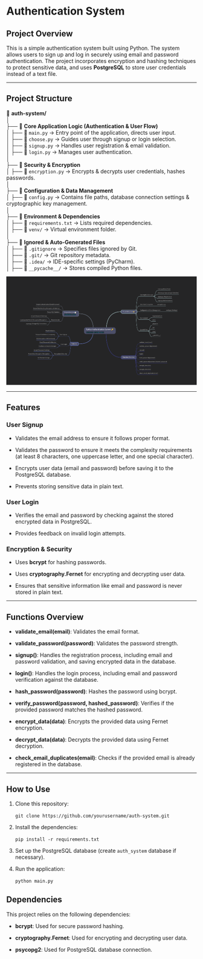
# Authentication System

## Project Overview

This is a simple authentication system built using Python. The system allows users to sign up and log in securely using email and password authentication. The project incorporates encryption and hashing techniques to protect sensitive data, and uses **PostgreSQL** to store user credentials instead of a text file.

----------

## Project Structure

📂 **auth-system/**  
│  
├── 📁 **Core Application Logic (Authentication & User Flow)**  
│ ├── 📄 `main.py` → Entry point of the application, directs user input.  
│ ├── 📄 `choose.py` → Guides user through signup or login selection.  
│ ├── 📄 `signup.py` → Handles user registration & email validation.  
│ ├── 📄 `login.py` → Manages user authentication.  
│  
├── 📁 **Security & Encryption**  
│ ├── 📄 `encryption.py` → Encrypts & decrypts user credentials, hashes passwords.  
│  
├── 📁 **Configuration & Data Management**  
│ ├── 📄 `config.py` → Contains file paths, database connection settings & cryptographic key management.  
│  
├── 📁 **Environment & Dependencies**  
│ ├── 📄 `requirements.txt` → Lists required dependencies.  
│ ├── 📁 `venv/` → Virtual environment folder.  
│  
├── 📁 **Ignored & Auto-Generated Files**  
│ ├── 📄 `.gitignore` → Specifies files ignored by Git.  
│ ├── 📁 `.git/` → Git repository metadata.  
│ ├── 📁 `.idea/` → IDE-specific settings (PyCharm).  
│ ├── 📁 `__pycache__/` → Stores compiled Python files.

![](Python_Authentication_System.png)

----------

## Features

### User Signup

-   Validates the email address to ensure it follows proper format.
    
-   Validates the password to ensure it meets the complexity requirements (at least 8 characters, one uppercase letter, and one special character).
    
-   Encrypts user data (email and password) before saving it to the PostgreSQL database.
    
-   Prevents storing sensitive data in plain text.
    

### User Login

-   Verifies the email and password by checking against the stored encrypted data in PostgreSQL.
    
-   Provides feedback on invalid login attempts.
    

### Encryption & Security

-   Uses **bcrypt** for hashing passwords.
    
-   Uses **cryptography.Fernet** for encrypting and decrypting user data.
    
-   Ensures that sensitive information like email and password is never stored in plain text.
    

----------

## Functions Overview

-   **validate_email(email)**: Validates the email format.
    
-   **validate_password(password)**: Validates the password strength.
    
-   **signup()**: Handles the registration process, including email and password validation, and saving encrypted data in the database.
    
-   **login()**: Handles the login process, including email and password verification against the database.
    
-   **hash_password(password)**: Hashes the password using bcrypt.
    
-   **verify_password(password, hashed_password)**: Verifies if the provided password matches the hashed password.
    
-   **encrypt_data(data)**: Encrypts the provided data using Fernet encryption.
    
-   **decrypt_data(data)**: Decrypts the provided data using Fernet decryption.
    
-   **check_email_duplicates(email)**: Checks if the provided email is already registered in the database.
    

----------

## How to Use

1.  Clone this repository:
    

    
    `git clone https://github.com/yourusername/auth-system.git`
    
2.  Install the dependencies:
    

    
    `pip install -r requirements.txt`
    
3.  Set up the PostgreSQL database (create `auth_system` database if necessary).
    
4.  Run the application:
    
    `python main.py`
    

## Dependencies

This project relies on the following dependencies:

-   **bcrypt**: Used for secure password hashing.
    
-   **cryptography.Fernet**: Used for encrypting and decrypting user data.
    
-   **psycopg2**: Used for PostgreSQL database connection.
